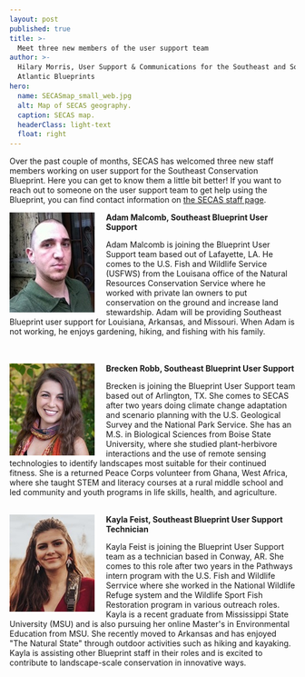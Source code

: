 ```yaml
---
layout: post
published: true
title: >-
  Meet three new members of the user support team
author: >-
  Hilary Morris, User Support & Communications for the Southeast and South
  Atlantic Blueprints
hero:
  name: SECASmap_small_web.jpg
  alt: Map of SECAS geography.
  caption: SECAS map.
  headerClass: light-text
  float: right
---
```

Over the past couple of months, SECAS has welcomed three new staff members working on user support for the Southeast Conservation Blueprint. Here you can get to know them a little bit better! If you want to reach out to someone on the user support team to get help using the Blueprint, you can find contact information on [the SECAS staff page](https://secassoutheast.org/staff).<!--more-->

<img src="https://raw.githubusercontent.com/USFWS/secas/gh-pages/images/AdamMalcomb_150p.jpg" alt="Small photo of Adam" align="left" style="padding-right: 20px">**Adam Malcomb, Southeast Blueprint User Support**

Adam Malcomb is joining the Blueprint User Support team based out of Lafayette, LA. He comes to the U.S. Fish and Wildlife Service (USFWS) from the Louisana office of the Natural Resources Conservation Service where he worked with private lan owners to put conservation on the ground and increase land stewardship. Adam will be providing Southeast Blueprint user support for Louisiana, Arkansas, and Missouri. When Adam is not working, he enjoys gardening, hiking, and fishing with his family.<br><br><br>

<img src="https://raw.githubusercontent.com/USFWS/secas/gh-pages/images/BreckenRobb_150p.jpg" alt="Small photo of Brecken" align="left" style="padding-right: 20px">**Brecken Robb, Southeast Blueprint User Support**

Brecken is joining the Blueprint User Support team based out of Arlington, TX. She comes to SECAS after two years doing climate change adaptation and scenario planning with the U.S. Geological Survey and the National Park Service. She has an M.S. in Biological Sciences from Boise State University, where she studied plant-herbivore interactions and the use of remote sensing technologies to identify landscapes most suitable for their continued fitness. She is a returned Peace Corps volunteer from Ghana, West Africa, where she taught STEM and literacy courses at a rural middle school and led community and youth programs in life skills, health, and agriculture.<br><br>

<img src="https://raw.githubusercontent.com/USFWS/secas/gh-pages/images/KaylaFeist_150p.png" alt="Small photo of Kayla" align="left" style="padding-right: 20px">**Kayla Feist, Southeast Blueprint User Support Technician**

Kayla Feist is joining the Blueprint User Support team as a technician based in Conway, AR. She comes to this role after two years in the Pathways intern program with the U.S. Fish and Wildlife Serrvice where she worked in the National Wildlife Refuge system and the Wildlife Sport Fish Restoration program in various outreach roles. Kayla is a recent graduate from Mississippi State University (MSU) and is also pursuing her online Master's in Environmental Education from MSU. She recently moved to Arkansas and has enjoyed "The Natural State" through outdoor activities such as hiking and kayaking. Kayla is assisting other Blueprint staff in their roles and is excited to contribute to landscape-scale conservation in innovative ways.
